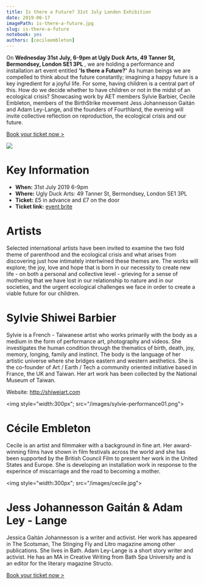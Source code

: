 ```yaml
---
title: Is there a Future? 31st July London Exhibition
date: 2019-06-17
imagePath: is-there-a-future.jpg
slug: is-there-a-future
notebook: yes
authors: [cecileembleton]
---
```


On **Wednesday 31st July, 6-9pm at Ugly Duck Arts, 49 Tanner St, Bermondsey, London SE1 3PL** , we are holding a performance and installation art event entitled **'Is there a Future?'** As human beings we are compelled to think about the future constantly; imagining a happy future is a key ingredient for a joyful life. For some, having children is a central part of this. How do we decide whether to have children or not in the midst of an ecological crisis? Showcasing work by AET members Sylvie Barbier, Cecile Embleton, members of the BirthStrike movement Jess Johannesson Gaitán and Adam Ley-Lange, and the founders of Fourthland, the evening will invite collective reflection on reproduction, the ecological crisis and our future.

[Book your ticket now >]

<img src="/images/is-there-a-future.jpg">


# Key Information
- **When:** 31st July 2019 6-9pm
- **Where:** Ugly Duck Arts: 49 Tanner St, Bermondsey, London SE1 3PL
- **Ticket:** £5 in advance and £7 on the door
- **Ticket link:**  [event brite]

[Book your ticket now >]: https://www.eventbrite.co.uk/e/is-there-a-future-performance-and-illustration-art-on-reproduction-the-ecological-crisis-and-our-tickets-63756605724

[event brite]: https://www.eventbrite.co.uk/e/is-there-a-future-performance-and-illustration-art-on-reproduction-the-ecological-crisis-and-our-tickets-63756605724


# Artists
Selected international artists have been invited to examine the two fold theme of parenthood and the ecological crisis and what arises from discovering just how intimately intertwined these themes are. The works will explore; the joy, love and hope that is born in our necessity to create new life - on both a personal and collective level - grieving for a sense of mothering that we have lost in our relationship to nature and in our societies, and the urgent ecological challenges we face in order to create a viable future for our children.


# Sylvie Shiwei Barbier
Sylvie is a French - Taiwanese artist who works primarily with the body as a medium in the form of performance art, photography and videos. She investigates the human condition through the thematics of birth, death, joy, memory, longing, family and instinct. The body is the language of her artistic universe where she bridges eastern and western aesthetics. She is the co-founder of Art / Earth / Tech a community oriented initiative based in France, the UK and Taiwan. Her art work has been collected by the National Museum of Taiwan.

Website: http://shiweiart.com

<img style="width:300px"; src="/images/sylvie-performance01.png">

# Cécile Embleton

Cecile is an artist and filmmaker with a background in fine art. Her award-winning films have shown in film festivals across the world and she has been supported by the British Council Film to present her work in the United States and Europe.
She is developing an installation work in response to the experince of miscarriage and the road to becoming a mother.

<img style="width:300px"; src="/images/cecile.jpg">


# Jess Johannesson Gaitán & Adam Ley - Lange
Jessica Gaitán Johannesson is a writer and activist. Her work has appeared in The Scotsman, The Stinging Fly and Litro magazine among other publications. She lives in Bath. Adam Ley-Lange is a short story writer and activist. He has an MA in Creative Writing from Bath Spa University and is an editor for the literary magazine Structo.

[Book your ticket now >]
